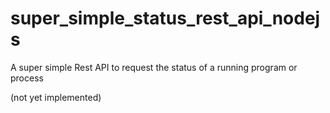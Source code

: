 # super_simple_status_rest_api_nodejs
A super simple Rest API to request the status of a running program or process

(not yet implemented)
